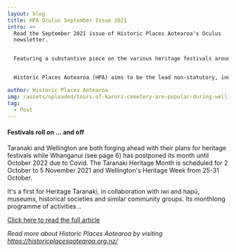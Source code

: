```yaml
---
layout: blog
title: HPA Oculus September Issue 2021
intro: >+
  Read the September 2021 issue of Historic Places Aotearoa's Oculus
  newsletter. 


  Featuring a substantive piece on the various heritage festivals around the country, including Wellington Heritage Week 2021! 


  Historic Places Aotearoa (HPA) aims to be the lead non-statutory, independent national voice for heritage.

author: Historic Places Aotearoa
img: /assets/uploaded/tours-of-karori-cemetery-are-popular-during-wellington-heritage-week.-image-by-stefanie-mckenna..jpg
tag:
  - Post
---
```

#### Festivals roll on ... and off

Taranaki and Wellington are both forging ahead with their plans for heritage festivals while Whanganui (see page 6) has postponed its month until October 2022 due to Covid. The Taranaki Heritage Month is scheduled for 2 October to 5 November 2021 and Wellington's Heritage Week from 25-31 October. 

It's a first for Heritage Taranaki, in collaboration with iwi and hapū, museums, historical societies and similar community groups. Its monthlong programme of activities...

<a href="https://historicplaceswellington.files.wordpress.com/2021/09/hpa-oculus-sept-2021.pdf" class="button">Click here to read the full article</a>

*Read more about Historic Places Aotearoa by visiting <https://historicplacesaotearoa.org.nz/>*

[](https://historicplacesaotearoa.org.nz/)